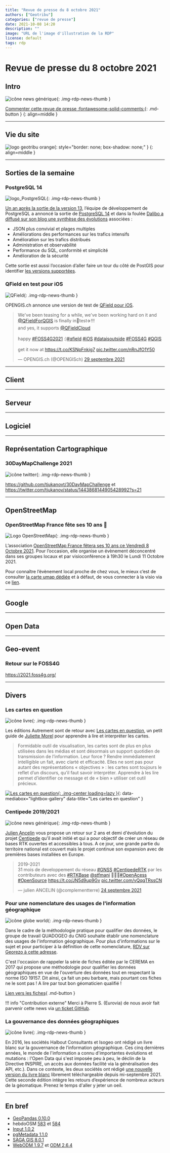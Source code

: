 ```yaml
---
title: "Revue de presse du 8 octobre 2021"
authors: ["Geotribu"]
categories: ["revue de presse"]
date: 2021-10-08 14:20
description: ""
image: "URL de l'image d'illustration de la RDP"
license: default
tags: rdp
---
```


# Revue de presse du 8 octobre 2021

## Intro

![icône news générique](https://cdn.geotribu.fr/img/internal/icons-rdp-news/news.png "icône news générique"){: .img-rdp-news-thumb }

[Commenter cette revue de presse :fontawesome-solid-comments:](#__comments){: .md-button }
{: align=middle }

----

## Vie du site

![logo geotribu orange](https://cdn.geotribu.fr/img/internal/charte/geotribu_logo_rectangle_384x80.png "logo geotribu orange"){: style="border: none; box-shadow: none;" }
{: align=middle }

----

## Sorties de la semaine

### PostgreSQL 14

![logo_PostgreSQL](https://cdn.geotribu.fr/img/logos-icones/logiciels_librairies/postgresql.png "Logo PostgreSQL"){: .img-rdp-news-thumb }

[Un an après la sortie de la version 13](/rdp/2020/rdp_2020-10-02/#postgresql-13), l’équipe de développement de PostgreSQL  a annoncé la sortie de [PostgreSQL 14](https://www.postgresql.org/docs/14/release-14.html) et dans la foulée [Dalibo a diffusé sur son blog une synthèse des évolutions](https://blog.dalibo.com/2021/10/01/release_postgresql_14.html) associées :

- JSON plus convivial et plages multiples
- Améliorations des performances sur les trafics intensifs
- Amélioration sur les trafics distribués
- Administration et observabilité
- Performance du SQL, conformité et simplicité
- Amélioration de la sécurité

Cette sortie est aussi l’occasion d’aller faire un tour du côté de PostGIS pour identifier [les versions supportées](https://trac.osgeo.org/postgis/wiki/UsersWikiPostgreSQLPostGIS#Currentbest).

### QField en test pour iOS

![QField](https://cdn.geotribu.fr/img/logos-icones/logiciels_librairies/qfiled.jpg "icône QField"){: .img-rdp-news-thumb }

OPENGIS.ch annonce une version de test de [QField pour iOS](https://qfield.org/docs/install/).

<blockquote class="twitter-tweet" data-lang="fr"><p lang="en" dir="ltr">We&#39;ve been teasing for a while, we&#39;ve been working hard on it and <a href="https://twitter.com/QFieldForQGIS?ref_src=twsrc%5Etfw">@QFieldForQGIS</a> is finally in🍏test✈️!!!<br>and yes, it supports <a href="https://twitter.com/QFieldCloud?ref_src=twsrc%5Etfw">@QFieldCloud</a> <br><br>happy <a href="https://twitter.com/hashtag/FOSS4G2021?src=hash&amp;ref_src=twsrc%5Etfw">#FOSS4G2021</a> :)<a href="https://twitter.com/hashtag/qfield?src=hash&amp;ref_src=twsrc%5Etfw">#qfield</a> <a href="https://twitter.com/hashtag/iOS?src=hash&amp;ref_src=twsrc%5Etfw">#iOS</a> <a href="https://twitter.com/hashtag/dataisoutside?src=hash&amp;ref_src=twsrc%5Etfw">#dataisoutside</a> <a href="https://twitter.com/hashtag/FOSS4G?src=hash&amp;ref_src=twsrc%5Etfw">#FOSS4G</a> <a href="https://twitter.com/hashtag/QGIS?src=hash&amp;ref_src=twsrc%5Etfw">#QGIS</a> <br><br>get it now at <a href="https://t.co/KSNpFnkig7">https://t.co/KSNpFnkig7</a> <a href="https://t.co/nRnJfO1Y50">pic.twitter.com/nRnJfO1Y50</a></p>&mdash; OPENGIS.ch (@OPENGISch) <a href="https://twitter.com/OPENGISch/status/1443122331774291971?ref_src=twsrc%5Etfw">29 septembre 2021</a></blockquote>

----

## Client

----

## Serveur

----

## Logiciel

----

## Représentation Cartographique

### 30DayMapChallenge 2021

![icône twitter](https://cdn.geotribu.fr/img/logos-icones/social/twitter.png "Twitter"){: .img-rdp-news-thumb }

<https://github.com/tjukanovt/30DayMapChallenge> et <https://twitter.com/tjukanov/status/1443868144905428992?s=21>

----

## OpenStreetMap

### OpenStreetMap France fête ses 10 ans :birthday:

![Logo OpenStreetMap](https://cdn.geotribu.fr/img/logos-icones/OpenStreetMap/Openstreetmap.png){: .img-rdp-news-thumb }

L’association [OpenStreetMap France fêtera ses 10 ans ce Vendredi 8 Octobre 2021](https://www.openstreetmap.fr/openstreetmap-france-fete-ses-10-ans/). Pour l’occasion, elle organise un évènement déconcentré dans ses groupes locaux et par visioconférence à 19h30 le Lundi 11 Octobre 2021.

Pour connaître l’évènement local proche de chez vous, le mieux c’est de consulter [la carte umap dédiée](http://umap.openstreetmap.fr/fr/map/les-10-ans-dosm-france-fetes-en-france_659621) et à défaut, de vous connecter à la visio via ce [lien](https://osmvideo.cloud68.co/user/eme-edf-clb-dhv).

----

## Google

----

## Open Data

----

## Geo-event

### Retour sur le FOSS4G

<https://2021.foss4g.org/>

----

## Divers

### Les cartes en question

![icône livre](https://cdn.geotribu.fr/img/logos-icones/divers/livre.png "Logo livre"){: .img-rdp-news-thumb }

Les éditions Autrement sont de retour avec [Les cartes en question](https://www.autrement.com/les-cartes-en-question/9782746761087), un petit guide de [Juliette Morel](https://www.laburba.com/membres/juliette-morel/) pour apprendre à lire et interpréter les cartes.

> Formidable outil de visualisation, les cartes sont de plus en plus utilisées dans les médias et sont désormais un support quotidien de transmission de l’information. Leur force ? Rendre immédiatement intelligible un fait, avec clarté et efficacité. Elles ne sont pas pour autant des représentations « objectives » : les cartes sont toujours le reflet d’un discours, qu’il faut savoir interpréter. Apprendre à les lire permet d’identifier ce message et de « bien » utiliser cet outil précieux.

[![Les cartes en question](https://cdn.geotribu.fr/img/articles-blog-rdp/livres/cartes_en_question.jpg "Les cartes en question"){: .img-center loading=lazy }](https://cdn.geotribu.fr/img/articles-blog-rdp/livres/cartes_en_question.jpg){: data-mediabox="lightbox-gallery" data-title="Les cartes en question" }

### Centipede 2019/2021

![icône news générique](https://cdn.geotribu.fr/img/internal/icons-rdp-news/news.png "Le monde diplomatique"){: .img-rdp-news-thumb }

[Julien Ancelin](https://twitter.com/complementterre) vous propose un retour sur 2 ans et demi d'évolution du projet [Centipede](https://centipede.fr) qu'il avait initié et qui a pour objectif de créer un réseau de bases RTK ouvertes et accessibles à tous. A ce jour, une grande partie du territoire national est couvert mais le projet continue son expansion avec de premières bases installées en Europe.

<blockquote class="twitter-tweet" data-lang="fr"><p lang="fr" dir="ltr">2019-2021<br>31 mois de developpement du réseau <a href="https://twitter.com/hashtag/GNSS?src=hash&amp;ref_src=twsrc%5Etfw">#GNSS</a> <a href="https://twitter.com/hashtag/CentipedeRTK?src=hash&amp;ref_src=twsrc%5Etfw">#CentipedeRTK</a> par les contributeurs avec des <a href="https://twitter.com/hashtag/RTKBase?src=hash&amp;ref_src=twsrc%5Etfw">#RTKBase</a> <a href="https://twitter.com/stfmani?ref_src=twsrc%5Etfw">@stfmani</a> 📡📡📡<a href="https://twitter.com/hashtag/OpenAcess?src=hash&amp;ref_src=twsrc%5Etfw">#OpenAcess</a> <a href="https://twitter.com/hashtag/OpenSource?src=hash&amp;ref_src=twsrc%5Etfw">#OpenSource</a> <a href="https://t.co/JN5d9up9Gv">https://t.co/JN5d9up9Gv</a> <a href="https://t.co/vQqqTRssCN">pic.twitter.com/vQqqTRssCN</a></p>&mdash; julien ANCELIN (@complementterre) <a href="https://twitter.com/complementterre/status/1441317014312656908?ref_src=twsrc%5Etfw">24 septembre 2021</a></blockquote>

### Pour une nomenclature des usages de l'information géographique

![icône globe world](https://cdn.geotribu.fr/img/internal/icons-rdp-news/world.png "icône globe générique"){: .img-rdp-news-thumb }

Dans le cadre de la méthodologie pratique pour qualifier des données, le groupe de travail QUADOGEO du CNIG souhaite établir une nomenclature des usages de l'information géographique.
Pour plus d'informations sur le sujet et pour participer à la définition de cette nomenclature, [RDV sur Georezo à cette adresse](https://georezo.net/forum/viewtopic.php?pid=346775#p346775).

C'est l'occasion de rappeler la série de fiches éditée par le CEREMA en 2017 qui propose une méthodologie pour qualifier les données géographiques en vue de l'ouverture des données tout en respectant la norme ISO 19157. Dit ainsi, ça fait un peu barbare, mais pourtant ces fiches ne le sont pas ! A lire par tout bon géomaticien qualifié !

[Lien vers les fiches](https://www.cerema.fr/fr/actualites/qualification-donnees-geographiques-serie-fiches){ .md-button }

!!! info "Contribution externe"
    Merci à Pierre S. (Eurovia) de nous avoir fait parvenir cette news via [un ticket GitHub](https://github.com/geotribu/website/issues/434).

### La gouvernance des données géographiques

![icône livre](https://cdn.geotribu.fr/img/logos-icones/divers/livre.png "Logo livre"){: .img-rdp-news-thumb }

En 2016, les sociétés Halbout Consultants et Isogeo ont rédigé un livre blanc sur la gouvernance de l’information géographique. Ces cinq dernières années, le monde de l'information a connu d'importantes évolutions et mutations : l'Open Data qui s'est imposée peu à peu, le déclin de la Directive INSPIRE, un accès aux données facilité via la généralisation des API, etc.). Dans ce contexte, les deux sociétés ont rédigé [une nouvelle version du livre blanc](https://www.isogeo.com/page/Livre-blanc) librement téléchargeable depuis mi-septembre 2021. Cette seconde édition intègre les retours d’expérience de nombreux acteurs de la géomatique. Prenez le temps d'aller y jeter un oeil.

----

## En bref

- [GeoPandas 0.10.0](https://github.com/geopandas/geopandas/releases/tag/v0.10.0)
- hebdoOSM [583](https://weeklyosm.eu/fr/archives/14865) et [584](https://weeklyosm.eu/fr/archives/14876)
- [Input 1.0.2](https://github.com/lutraconsulting/input/releases/tag/1.0.2)
- [pgMetadata 1.1.0](https://github.com/3liz/qgis-pgmetadata-plugin/releases/tag/1.1.0)
- [SAGA GIS 8.0.1](https://sourceforge.net/p/saga-gis/news/2021/10/saga-801-released/)
- [WebODM 1.9.7](https://github.com/OpenDroneMap/WebODM/releases/tag/v1.9.7) et [ODM 2.6.4](https://github.com/OpenDroneMap/ODM/releases/tag/v2.6.4)
